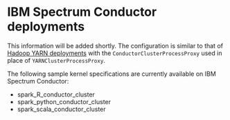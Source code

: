 # IBM Spectrum Conductor deployments

This information will be added shortly. The configuration is similar to that of [Hadoop YARN deployments](deploy-yarn-cluster.md) with the `ConductorClusterProcessProxy` used in place of `YARNClusterProcessProxy`.

The following sample kernel specifications are currently available on IBM Spectrum Conductor:

- spark_R_conductor_cluster
- spark_python_conductor_cluster
- spark_scala_conductor_cluster
